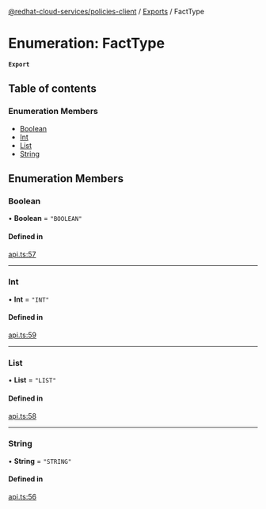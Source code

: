 [@redhat-cloud-services/policies-client](../README.md) / [Exports](../modules.md) / FactType

# Enumeration: FactType

**`Export`**

## Table of contents

### Enumeration Members

- [Boolean](FactType.md#boolean)
- [Int](FactType.md#int)
- [List](FactType.md#list)
- [String](FactType.md#string)

## Enumeration Members

### Boolean

• **Boolean** = ``"BOOLEAN"``

#### Defined in

[api.ts:57](https://github.com/RedHatInsights/javascript-clients/blob/master/packages/policies/api.ts#L57)

___

### Int

• **Int** = ``"INT"``

#### Defined in

[api.ts:59](https://github.com/RedHatInsights/javascript-clients/blob/master/packages/policies/api.ts#L59)

___

### List

• **List** = ``"LIST"``

#### Defined in

[api.ts:58](https://github.com/RedHatInsights/javascript-clients/blob/master/packages/policies/api.ts#L58)

___

### String

• **String** = ``"STRING"``

#### Defined in

[api.ts:56](https://github.com/RedHatInsights/javascript-clients/blob/master/packages/policies/api.ts#L56)
